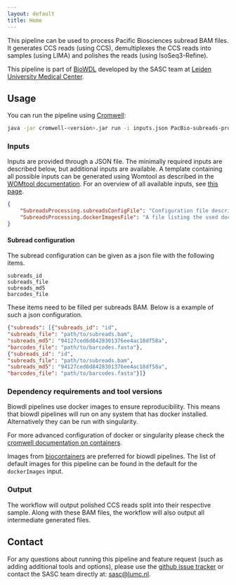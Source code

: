 ```yaml
---
layout: default
title: Home
---
```


This pipeline can be used to process Pacific Biosciences subread BAM files.
It generates CCS reads (using CCS), demultiplexes the CCS reads into samples
(using LIMA) and polishes the reads (using IsoSeq3-Refine).

This pipeline is part of [BioWDL](https://biowdl.github.io/)
developed by the SASC team
at [Leiden University Medical Center](https://www.lumc.nl/).

## Usage
You can run the pipeline using
[Cromwell](http://cromwell.readthedocs.io/en/stable/):

```bash
java -jar cromwell-<version>.jar run -i inputs.json PacBio-subreads-processing.wdl
```

### Inputs
Inputs are provided through a JSON file. The minimally required inputs are
described below, but additional inputs are available.
A template containing all possible inputs can be generated using
Womtool as described in the
[WOMtool documentation](http://cromwell.readthedocs.io/en/stable/WOMtool/).
For an overview of all available inputs, see [this page](./inputs.html).

```json
{
    "SubreadsProcessing.subreadsConfigFile": "Configuration file describing input subread BAMs and barcode files.",
    "SubreadsProcessing.dockerImagesFile": "A file listing the used docker images."
}
```

#### Subread configuration
The subread configuration can be given as a json file with the following items.

```
subreads_id
subreads_file
subreads_md5
barcodes_file
```

These items need to be filled per subreads BAM.
Below is a example of such a json configuration.

```json
{"subreads": [{"subreads_id": "id",
"subreads_file": "path/to/subreads.bam",
"subreads_md5": "94127ced6d8428301376ee4ac18df58a",
"barcodes_file": "path/to/barcodes.fasta"},
{"subreads_id": "id",
"subreads_file": "path/to/subreads.bam",
"subreads_md5": "94127ced6d8428301376ee4ac18df58a",
"barcodes_file": "path/to/barcodes.fasta"}]}
```

### Dependency requirements and tool versions
Biowdl pipelines use docker images to ensure  reproducibility. This
means that biowdl pipelines will run on any system that has docker
installed. Alternatively they can be run with singularity.

For more advanced configuration of docker or singularity please check
the [cromwell documentation on containers](
https://cromwell.readthedocs.io/en/stable/tutorials/Containers/).

Images from [biocontainers](https://biocontainers.pro) are preferred for
biowdl pipelines. The list of default images for this pipeline can be
found in the default for the `dockerImages` input.

### Output
The workflow will output polished CCS reads split into their respective sample.
Along with these BAM files, the workflow will also output all intermediate
generated files.

## Contact
<p>
  <!-- Obscure e-mail address for spammers -->
For any questions about running this pipeline and feature request (such as
adding additional tools and options), please use the
<a href='https://github.com/biowdl/PacBio-subreads-processing/issues'>github issue tracker</a>
or contact the SASC team directly at: 
<a href='&#109;&#97;&#105;&#108;&#116;&#111;&#58;&#115;&#97;&#115;&#99;&#64;&#108;&#117;&#109;&#99;&#46;&#110;&#108;'>
&#115;&#97;&#115;&#99;&#64;&#108;&#117;&#109;&#99;&#46;&#110;&#108;</a>.
</p>
